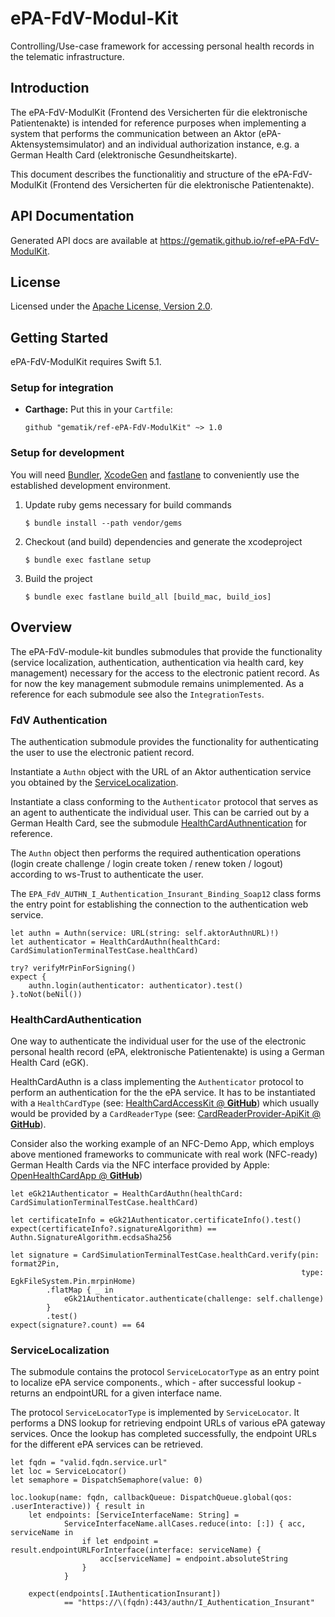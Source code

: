 # ePA-FdV-Modul-Kit

Controlling/Use-case framework for accessing personal health records in the telematic infrastructure.

## Introduction

The ePA-FdV-ModulKit (Frontend des Versicherten für die elektronische Patientenakte) is intended for reference purposes
when implementing a system that performs the communication between an Aktor (ePA-Aktensystemsimulator)
and an individual authorization instance, e.g. a German Health Card (elektronische Gesundheitskarte).

This document describes the functionalitiy and structure of the ePA-FdV-ModulKit (Frontend des Versicherten
für die elektronische Patientenakte).

## API Documentation

Generated API docs are available at <https://gematik.github.io/ref-ePA-FdV-ModulKit>.

## License

Licensed under the [Apache License, Version 2.0](https://www.apache.org/licenses/LICENSE-2.0).

## Getting Started

ePA-FdV-ModulKit requires Swift 5.1.

### Setup for integration

-   **Carthage:** Put this in your `Cartfile`:

        github "gematik/ref-ePA-FdV-ModulKit" ~> 1.0

### Setup for development

You will need [Bundler](https://bundler.io/), [XcodeGen](https://github.com/yonaskolb/XcodeGen)
and [fastlane](https://fastlane.tools) to conveniently use the established development environment.

1.  Update ruby gems necessary for build commands

        $ bundle install --path vendor/gems

2.  Checkout (and build) dependencies and generate the xcodeproject

        $ bundle exec fastlane setup

3.  Build the project

        $ bundle exec fastlane build_all [build_mac, build_ios]

## Overview

The ePA-FdV-module-kit bundles submodules that provide the functionality
(service localization, authentication, authentication via health card, key management)
necessary for the access to the electronic patient record.
As for now the key management submodule remains unimplemented.
As a reference for each submodule see also the `IntegrationTests`.

### FdV Authentication

The authentication submodule provides the functionality for authenticating the user to use the electronic patient
record.

Instantiate a `Authn` object with the URL of an Aktor authentication service you obtained
by the [ServiceLocalization](FDVMODUL4M_ServiceLoacalization.xml#ServiceLocalization).

Instantiate a class conforming to the `Authenticator` protocol that serves as an agent to authenticate the individual
user. This can be carried out by a German Health Card, see the submodule
[HealthCardAuthnentication](FDVMODUL4M_HealthCardAuthn.xml#HealthCardAutn) for reference.

The `Authn` object then performs the required authentication operations
(login create challenge / login create token / renew token / logout) according to ws-Trust to authenticate the user.

The `EPA_FdV_AUTHN_I_Authentication_Insurant_Binding_Soap12` class forms the entry point for establishing the
connection to the authentication web service.

    let authn = Authn(service: URL(string: self.aktorAuthnURL)!)
    let authenticator = HealthCardAuthn(healthCard: CardSimulationTerminalTestCase.healthCard)

    try? verifyMrPinForSigning()
    expect {
        authn.login(authenticator: authenticator).test()
    }.toNot(beNil())

### HealthCardAuthentication

One way to authenticate the individual user for the use of the electronic personal health record
(ePA, elektronische Patientenakte) is using a German Health Card (eGK).

HealthCardAuthn is a class implementing the `Authenticator` protocol
to perform an authentication for the the ePA service.
It has to be instantiated with a `HealthCardType`
(see: [HealthCardAccessKit @ **GitHub**](https://github.com/gematik/ref-HealthCardAccessKit))
which usually would be provided by a `CardReaderType`
(see: [CardReaderProvider-ApiKit @ **GitHub**](https://github.com/gematik/ref-CardReaderProvider-ApiKit)).

Consider also the working example of an NFC-Demo App, which employs above mentioned frameworks
to communicate with real work (NFC-ready) German Health Cards via the NFC interface provided by Apple:
[OpenHealthCardApp @ **GitHub**](https://github.com/gematik/ref-OpenHealthCardApp-iOS))

    let eGk21Authenticator = HealthCardAuthn(healthCard: CardSimulationTerminalTestCase.healthCard)

    let certificateInfo = eGk21Authenticator.certificateInfo().test()
    expect(certificateInfo?.signatureAlgorithm) == Authn.SignatureAlgorithm.ecdsaSha256

    let signature = CardSimulationTerminalTestCase.healthCard.verify(pin: format2Pin,
                                                                     type: EgkFileSystem.Pin.mrpinHome)
            .flatMap { _ in
                eGk21Authenticator.authenticate(challenge: self.challenge)
            }
            .test()
    expect(signature?.count) == 64

### ServiceLocalization

The submodule contains the protocol `ServiceLocatorType` as an entry point to localize ePA service components.,
which - after successful lookup - returns an endpointURL for a given interface name.

The protocol `ServiceLocatorType` is implemented by `ServiceLocator`.
It performs a DNS lookup for retrieving endpoint URLs of various ePA gateway services.
Once the lookup has completed successfully, the endpoint URLs for the different ePA services can be retrieved.

    let fqdn = "valid.fqdn.service.url"
    let loc = ServiceLocator()
    let semaphore = DispatchSemaphore(value: 0)

    loc.lookup(name: fqdn, callbackQueue: DispatchQueue.global(qos: .userInteractive)) { result in
        let endpoints: [ServiceInterfaceName: String] =
                ServiceInterfaceName.allCases.reduce(into: [:]) { acc, serviceName in
                    if let endpoint = result.endpointURLForInterface(interface: serviceName) {
                        acc[serviceName] = endpoint.absoluteString
                    }
                }

        expect(endpoints[.IAuthenticationInsurant])
                == "https://\(fqdn):443/authn/I_Authentication_Insurant"
